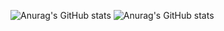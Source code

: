 ![Anurag's GitHub stats](https://github-readme-stats.vercel.app/api?username=k2helix&count_private=true&show_icons=true)
![Anurag's GitHub stats](https://github-readme-stats.vercel.app/api/top-langs/?username=k2helix&langs_count=3&layout=compact)
